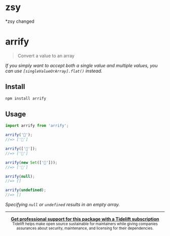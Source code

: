# zsy
*zsy changed
# arrify

> Convert a value to an array

*If you simply want to accept both a single value and multiple values, you can use `[singleValueOrArray].flat()` instead.*

## Install

```sh
npm install arrify
```

## Usage

```js
import arrify from 'arrify';

arrify('🦄');
//=> ['🦄']

arrify(['🦄']);
//=> ['🦄']

arrify(new Set(['🦄']));
//=> ['🦄']

arrify(null);
//=> []

arrify(undefined);
//=> []
```

*Specifying `null` or `undefined` results in an empty array.*

---

<div align="center">
	<b>
		<a href="https://tidelift.com/subscription/pkg/npm-arrify?utm_source=npm-arrify&utm_medium=referral&utm_campaign=readme">Get professional support for this package with a Tidelift subscription</a>
	</b>
	<br>
	<sub>
		Tidelift helps make open source sustainable for maintainers while giving companies<br>assurances about security, maintenance, and licensing for their dependencies.
	</sub>
</div>
